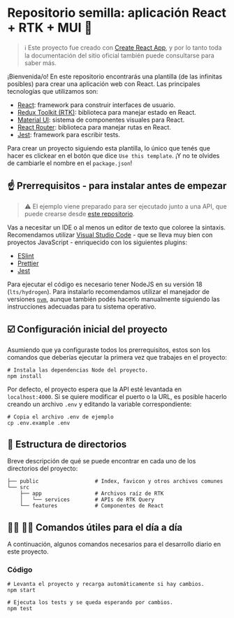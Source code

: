 # Repositorio semilla: aplicación React + RTK + MUI :seedling:

> :information_source: Este proyecto fue creado con [Create React App](https://create-react-app.dev/), y por lo tanto toda la documentación del sitio oficial también puede consultarse para saber más.

¡Bienvenida/o! En este repositorio encontrarás una plantilla (de las infinitas posibles) para crear una aplicación web con React. Las principales tecnologías que utilizamos son:

- [React](https://reactjs.org/): framework para construir interfaces de usuario.
- [Redux Toolkit (RTK)](https://redux-toolkit.js.org/): biblioteca para manejar estado en React.
- [Material UI](https://material-ui.com/): sistema de componentes visuales para React.
- [React Router](https://reactrouter.com/): biblioteca para manejar rutas en React.
- [Jest](https://jestjs.io/): framework para escribir tests.

Para crear un proyecto siguiendo esta plantilla, lo único que tenés que hacer es clickear en el botón que dice `Use this template`. ¡Y no te olvides de cambiarle el nombre en el `package.json`!

## :point_up: Prerrequisitos - para instalar antes de empezar

> ⚠️ El ejemplo viene preparado para ser ejecutado junto a una API, que puede crearse desde [este repositorio](https://github.com/surprograma/semilla-nest-typeorm).

Vas a necesitar un IDE o al menos un editor de texto que coloree la sintaxis. Recomendamos utilizar [Visual Studio Code](https://code.visualstudio.com/) - que se lleva muy bien con proyectos JavaScript - enriquecido con los siguientes plugins:

- [ESlint](https://marketplace.visualstudio.com/items?itemName=dbaeumer.vscode-eslint)
- [Prettier](https://marketplace.visualstudio.com/items?itemName=esbenp.prettier-vscode)
- [Jest](https://marketplace.visualstudio.com/items?itemName=Orta.vscode-jest)

Para ejecutar el código es necesario tener NodeJS en su versión 18 (`lts/hydrogen`). Para instalarlo recomendamos utilizar el manejador de versiones [`nvm`](https://github.com/nvm-sh/nvm), aunque también podés hacerlo manualmente siguiendo las instrucciones adecuadas para tu sistema operativo.

## :ballot_box_with_check: Configuración inicial del proyecto

Asumiendo que ya configuraste todos los prerrequisitos, estos son los comandos que deberías ejecutar la primera vez que trabajes en el proyecto:

```shell
# Instala las dependencias Node del proyecto.
npm install
```

Por defecto, el proyecto espera que la API esté levantada en `localhost:4000`. Si se quiere modificar el puerto o la URL, es posible hacerlo creando un archivo `.env` y editando la variable correspondiente:

```shell
# Copia el archivo .env de ejemplo
cp .env.example .env
```

## :file_folder: Estructura de directorios

Breve descripción de qué se puede encontrar en cada uno de los directorios del proyecto:

```shell
├── public                  # Index, favicon y otros archivos comunes
└── src
    ├── app                 # Archivos raíz de RTK
    │   └── services        # APIs de RTK Query
    └── features            # Componentes de React
```

## :woman_technologist: :man_technologist: Comandos útiles para el día a día

A continuación, algunos comandos necesarios para el desarrollo diario en este proyecto.

### Código

```shell
# Levanta el proyecto y recarga automáticamente si hay cambios.
npm start

# Ejecuta los tests y se queda esperando por cambios.
npm test
```

